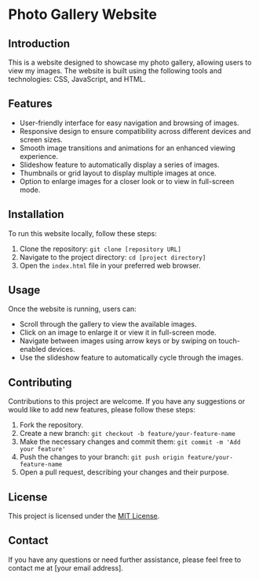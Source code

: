 # Photo Gallery Website

## Introduction
This is a website designed to showcase my photo gallery, allowing users to view my images. The website is built using the following tools and technologies: CSS, JavaScript, and HTML.

## Features
- User-friendly interface for easy navigation and browsing of images.
- Responsive design to ensure compatibility across different devices and screen sizes.
- Smooth image transitions and animations for an enhanced viewing experience.
- Slideshow feature to automatically display a series of images.
- Thumbnails or grid layout to display multiple images at once.
- Option to enlarge images for a closer look or to view in full-screen mode.

## Installation
To run this website locally, follow these steps:

1. Clone the repository: `git clone [repository URL]`
2. Navigate to the project directory: `cd [project directory]`
3. Open the `index.html` file in your preferred web browser.

## Usage
Once the website is running, users can:

- Scroll through the gallery to view the available images.
- Click on an image to enlarge it or view it in full-screen mode.
- Navigate between images using arrow keys or by swiping on touch-enabled devices.
- Use the slideshow feature to automatically cycle through the images.

## Contributing
Contributions to this project are welcome. If you have any suggestions or would like to add new features, please follow these steps:

1. Fork the repository.
2. Create a new branch: `git checkout -b feature/your-feature-name`
3. Make the necessary changes and commit them: `git commit -m 'Add your feature'`
4. Push the changes to your branch: `git push origin feature/your-feature-name`
5. Open a pull request, describing your changes and their purpose.

## License
This project is licensed under the [MIT License](LICENSE).

## Contact
If you have any questions or need further assistance, please feel free to contact me at [your email address].

